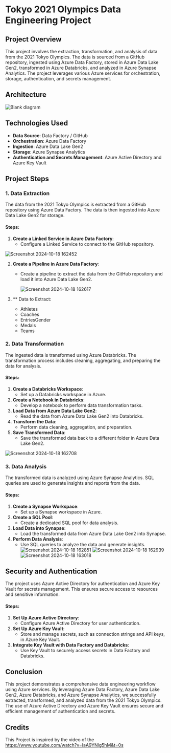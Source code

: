 # Tokyo 2021 Olympics Data Engineering Project

## Project Overview
This project involves the extraction, transformation, and analysis of data from the 2021 Tokyo Olympics. The data is sourced from a GitHub repository, ingested using Azure Data Factory, stored in Azure Data Lake Gen2, transformed in Azure Databricks, and analyzed in Azure Synapse Analytics. The project leverages various Azure services for orchestration, storage, authentication, and secrets management.

## Architecture
![Blank diagram](https://github.com/user-attachments/assets/85bfd5f8-0abf-4134-84c9-e850b419c5a2)


## Technologies Used
- **Data Source**: Data Factory / GitHub
- **Orchestration**: Azure Data Factory
- **Ingestion**: Azure Data Lake Gen2
- **Storage**: Azure Synapse Analytics
- **Authentication and Secrets Management**: Azure Active Directory and Azure Key Vault

## Project Steps

### 1. Data Extraction
The data from the 2021 Tokyo Olympics is extracted from a GitHub repository using Azure Data Factory. The data is then ingested into Azure Data Lake Gen2 for storage.

#### Steps:
1. **Create a Linked Service in Azure Data Factory**:
   - Configure a Linked Service to connect to the GitHub repository.

![Screenshot 2024-10-18 162452](https://github.com/user-attachments/assets/3373af94-f475-446c-a255-aa0b3a638650)

2. **Create a Pipeline in Azure Data Factory**:
   - Create a pipeline to extract the data from the GitHub repository and load it into Azure Data Lake Gen2.
  
     ![Screenshot 2024-10-18 162617](https://github.com/user-attachments/assets/07ca15a3-a7e3-485d-9eb4-1140f3bbdde7)

3. ** Data to Extract:
    - Athletes
    - Coaches
    - EntriesGender
    - Medals
    - Teams




### 2. Data Transformation
The ingested data is transformed using Azure Databricks. The transformation process includes cleaning, aggregating, and preparing the data for analysis.

#### Steps:
1. **Create a Databricks Workspace**:
   - Set up a Databricks workspace in Azure.
2. **Create a Notebook in Databricks**:
   - Develop a notebook to perform data transformation tasks.
3. **Load Data from Azure Data Lake Gen2**:
   - Read the data from Azure Data Lake Gen2 into Databricks.
4. **Transform the Data**:
   - Perform data cleaning, aggregation, and preparation.
5. **Save Transformed Data**:
   - Save the transformed data back to a different folder in Azure Data Lake Gen2.
  
![Screenshot 2024-10-18 162708](https://github.com/user-attachments/assets/2ca95b69-dcfa-41df-8db8-b953d68478de)


### 3. Data Analysis
The transformed data is analyzed using Azure Synapse Analytics. SQL queries are used to generate insights and reports from the data.

#### Steps:
1. **Create a Synapse Workspace**:
   - Set up a Synapse workspace in Azure.
2. **Create a SQL Pool**:
   - Create a dedicated SQL pool for data analysis.
3. **Load Data into Synapse**:
   - Load the transformed data from Azure Data Lake Gen2 into Synapse.
4. **Perform Data Analysis**:
   - Use SQL queries to analyze the data and generate insights.
![Screenshot 2024-10-18 162851](https://github.com/user-attachments/assets/49e75ccc-95e6-405e-9197-6b84790d52e2)
![Screenshot 2024-10-18 162939](https://github.com/user-attachments/assets/f2ec5696-ba13-4eec-8b05-c654b6372962)
![Screenshot 2024-10-18 163018](https://github.com/user-attachments/assets/c1a24f52-de4a-4ef0-be31-c907cb3c0fc3)




## Security and Authentication
The project uses Azure Active Directory for authentication and Azure Key Vault for secrets management. This ensures secure access to resources and sensitive information.

#### Steps:
1. **Set Up Azure Active Directory**:
   - Configure Azure Active Directory for user authentication.
2. **Set Up Azure Key Vault**:
   - Store and manage secrets, such as connection strings and API keys, in Azure Key Vault.
3. **Integrate Key Vault with Data Factory and Databricks**:
   - Use Key Vault to securely access secrets in Data Factory and Databricks.

## Conclusion
This project demonstrates a comprehensive data engineering workflow using Azure services. By leveraging Azure Data Factory, Azure Data Lake Gen2, Azure Databricks, and Azure Synapse Analytics, we successfully extracted, transformed, and analyzed data from the 2021 Tokyo Olympics. The use of Azure Active Directory and Azure Key Vault ensures secure and efficient management of authentication and secrets.

## Credits
This Project is inspired by the video of the https://www.youtube.com/watch?v=IaA9YNlg5hM&t=0s
